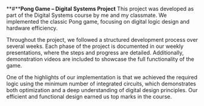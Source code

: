 **#****Pong Game – Digital Systems Project**
This project was developed as part of the Digital Systems course by me and my classmate. We implemented the classic Pong game, focusing on digital logic design and hardware efficiency.

Throughout the project, we followed a structured development process over several weeks. Each phase of the project is documented in our weekly presentations, where the steps and progress are detailed. Additionally, demonstration videos are included to showcase the full functionality of the game.

One of the highlights of our implementation is that we achieved the required logic using the minimum number of integrated circuits, which demonstrates both optimization and a deep understanding of digital design principles. Our efficient and functional design earned us top marks in the course.
